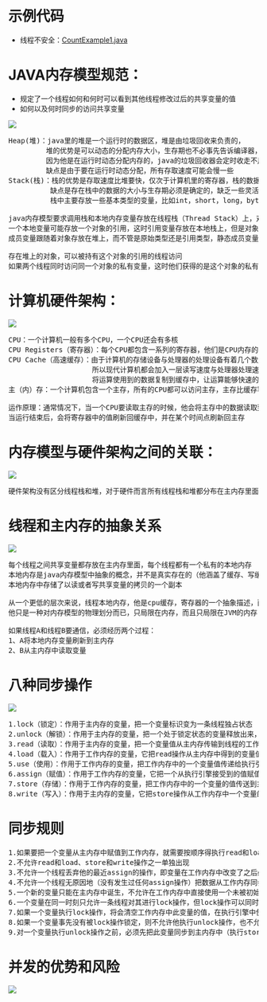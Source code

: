 # 示例代码

- 线程不安全：[CountExample1.java](src/main/java/com/mmall/concurrency/example/count/CountExample1.java)


# JAVA内存模型规范：
- 规定了一个线程如何和何时可以看到其他线程修改过后的共享变量的值
- 如何以及何时同步的访问共享变量

![](https://upload-images.jianshu.io/upload_images/7220971-b9a4608c0d180f70.png?imageMogr2/auto-orient/)

<pre>
Heap(堆)：java里的堆是一个运行时的数据区，堆是由垃圾回收来负责的，
         堆的优势是可以动态的分配内存大小，生存期也不必事先告诉编译器，
         因为他是在运行时动态分配内存的，java的垃圾回收器会定时收走不用的数据，
         缺点是由于要在运行时动态分配，所有存取速度可能会慢一些
Stack(栈)：栈的优势是存取速度比堆要快，仅次于计算机里的寄存器，栈的数据是可以共享的，
          缺点是存在栈中的数据的大小与生存期必须是确定的，缺乏一些灵活性
          栈中主要存放一些基本类型的变量，比如int，short，long，byte，double，float，boolean，char，对象句柄，

java内存模型要求调用栈和本地内存变量存放在线程栈（Thread Stack）上，对象存放在堆上。
一个本地变量可能存放一个对象的引用，这时引用变量存放在本地栈上，但是对象本身存放在堆上
成员变量跟随着对象存放在堆上，而不管是原始类型还是引用类型，静态成员变量跟随着类的定义一起存在在堆上

存在堆上的对象，可以被持有这个对象的引用的线程访问
如果两个线程同时访问同一个对象的私有变量，这时他们获得的是这个对象的私有拷贝
</pre>

# 计算机硬件架构：

![](https://upload-images.jianshu.io/upload_images/7220971-d537fdbba15fa90a.png?imageMogr2/auto-orient/)

<pre>
CPU：一个计算机一般有多个CPU，一个CPU还会有多核
CPU Registers（寄存器）：每个CPU都包含一系列的寄存器，他们是CPU内存的基础，CPU在寄存器上执行的速度远大于在主存上执行的速度。
CPU Cache（高速缓存）：由于计算机的存储设备与处理器的处理设备有着几个数量级的差距，
                    所以现代计算机都会加入一层读写速度与处理器处理速度接近想通的高级缓存来作为内存与处理器之间的缓冲，
                    将运算使用到的数据复制到缓存中，让运算能够快速的执行，当运算结束后，再从缓存同步到内存之中，这样，CPU就不需要等待缓慢的内存读写了
主（内）存：一个计算机包含一个主存，所有的CPU都可以访问主存，主存比缓存容量大的多

运作原理：通常情况下，当一个CPU要读取主存的时候，他会将主存中的数据读取到CPU缓存中，甚至将缓存中的内容读到内部寄存器里面，然后再寄存器执行操作，
当运行结束后，会将寄存器中的值刷新回缓存中，并在某个时间点刷新回主存
</pre>

# 内存模型与硬件架构之间的关联：

![](https://upload-images.jianshu.io/upload_images/7220971-d101210475dfd689.png?imageMogr2/auto-orient/)

<pre>
硬件架构没有区分线程栈和堆，对于硬件而言所有线程栈和堆都分布在主内存里面，部分可能会出现在CPU缓存中和CPU内部的寄存器里面
</pre>

# 线程和主内存的抽象关系

![](https://upload-images.jianshu.io/upload_images/7220971-9e6e471800d7db9c.png?imageMogr2/auto-orient/)

<pre>
每个线程之间共享变量都存放在主内存里面，每个线程都有一个私有的本地内存
本地内存是java内存模型中抽象的概念，并不是真实存在的（他涵盖了缓存、写缓冲区、寄存器、以及其他硬件的优化）
本地内存中存储了以读或者写共享变量的拷贝的一个副本

从一个更低的层次来说，线程本地内存，他是cpu缓存，寄存器的一个抽象描述，而JVM的静态内存存储模型，
他只是一种对内存模型的物理划分而已，只局限在内存，而且只局限在JVM的内存

如果线程A和线程B要通信，必须经历两个过程：
1、A将本地内存变量刷新到主内存
2、B从主内存中读取变量
</pre>

# 八种同步操作

![](https://upload-images.jianshu.io/upload_images/7220971-c543ab6c653a0979.png?imageMogr2/auto-orient/)

<pre>
1.lock（锁定）：作用于主内存的变量，把一个变量标识变为一条线程独占状态
2.unlock（解锁）：作用于主内存的变量，把一个处于锁定状态的变量释放出来，释放后的变量才可以被其他线程锁定
3.read（读取）：作用于主内存的变量，把一个变量值从主内存传输到线程的工作内存中，以便随后的load动作使用
4.load（载入）：作用于工作内存的变量，它把read操作从主内存中得到的变量值放入工作内存的变量副本中
5.use（使用）：作用于工作内存的变量，把工作内存中的一个变量值传递给执行引擎
6.assign（赋值）：作用于工作内存的变量，它把一个从执行引擎接受到的值赋值给工作内存的变量
7.store（存储）：作用于工作内存的变量，把工作内存中的一个变量的值传送到主内存中，以便随后的write的操作
8.write（写入）：作用于主内存的变量，它把store操作从工作内存中一个变量的值传送到主内存的变量中
</pre>

# 同步规则

<pre>
1.如果要把一个变量从主内存中赋值到工作内存，就需要按顺序得执行read和load操作，如果把变量从工作内存中同步回主内存中，就要按顺序得执行store和write操作，但java内存模型只要求上述操作必须按顺序执行，没有保证必须是连续执行
2.不允许read和load、store和write操作之一单独出现
3.不允许一个线程丢弃他的最近assign的操作，即变量在工作内存中改变了之后必须同步到主内存中
4.不允许一个线程无原因地（没有发生过任何assign操作）把数据从工作内存同步到主内存中
5.一个新的变量只能在主内存中诞生，不允许在工作内存中直接使用一个未被初始化（load或assign）的变量。即就是对一个变量实施use和store操作之前，必须先执行过了load和assign操作
6.一个变量在同一时刻只允许一条线程对其进行lock操作，但lock操作可以同时被一条线程重复执行多次，多次执行lock后，只有执行相同次数的unlock操作，变量才会解锁，lock和unlock必须成对出现
7.如果一个变量执行lock操作，将会清空工作内存中此变量的值，在执行引擎中使用这个变量前需要重新执行load或assign操作初始化变量的值
8.如果一个变量事先没有被lock操作锁定，则不允许他执行unlock操作，也不允许去unlock一个被其他线程锁定的变量
9.对一个变量执行unlock操作之前，必须先把此变量同步到主内存中（执行store和write操作）
</pre>

# 并发的优势和风险

![](https://upload-images.jianshu.io/upload_images/7220971-6cf225e4d4a6b0f8.png?imageMogr2/auto-orient/strip%7CimageView2/2/w/1000/format/webp)
